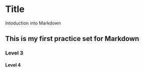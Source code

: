 # Title
Intoduction into Markdown 
## This is my first practice set for Markdown
### Level 3
#### Level 4
